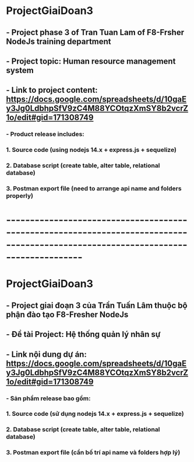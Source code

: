 # ProjectGiaiDoan3
## - Project phase 3 of Tran Tuan Lam of F8-Frsher NodeJs training department
## - Project topic: Human resource management system
## - Link to project content: https://docs.google.com/spreadsheets/d/10gaEy3Jg0LdbhpSfV9zC4M88YCOtqzXmSY8b2vcrZ1o/edit#gid=171308749
### - Product release includes:
### 1. Source code (using nodejs 14.x + express.js + sequelize)
### 2. Database script (create table, alter table, relational database)
### 3. Postman export file (need to arrange api name and folders properly)



# ----------------------------------------------------------------------------------------------------------------------------------

# ProjectGiaiDoan3
## - Project giai đoạn 3 của Trần Tuấn Lâm  thuộc bộ phận đào tạo F8-Fresher NodeJs 
## - Đề tài Project: Hệ thống quản lý nhân sự
## - Link nội dung dự án: https://docs.google.com/spreadsheets/d/10gaEy3Jg0LdbhpSfV9zC4M88YCOtqzXmSY8b2vcrZ1o/edit#gid=171308749
### - Sản phẩm release bao gồm:	
###	  1. Source code (sử dụng nodejs 14.x + express.js + sequelize)
###	  2. Database script (create table, alter table, relational database)
###	  3. Postman export file (cần bố trí api name và folders hợp lý)

